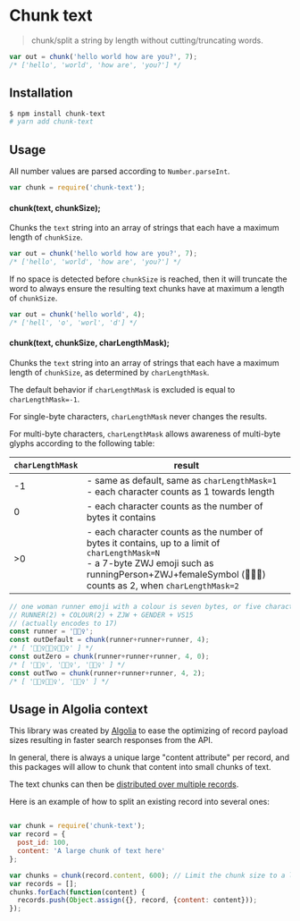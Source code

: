 Chunk text
===

> chunk/split a string by length without cutting/truncating words.


``` javascript
var out = chunk('hello world how are you?', 7);
/* ['hello', 'world', 'how are', 'you?'] */
```


## Installation

``` bash
$ npm install chunk-text
# yarn add chunk-text
```


## Usage

All number values are parsed according to `Number.parseInt`.

``` javascript
var chunk = require('chunk-text');
```

#### chunk(text, chunkSize);

Chunks the `text` string into an array of strings that each have a maximum length of `chunkSize`.

``` javascript
var out = chunk('hello world how are you?', 7);
/* ['hello', 'world', 'how are', 'you?'] */
```

If no space is detected before `chunkSize` is reached, then it will truncate the word to always
ensure the resulting text chunks have at maximum a length of `chunkSize`.

``` javascript
var out = chunk('hello world', 4);
/* ['hell', 'o', 'worl', 'd'] */
```

#### chunk(text, chunkSize, charLengthMask);

Chunks the `text` string into an array of strings that each have a maximum length of `chunkSize`, as determined by `charLengthMask`.

The default behavior if `charLengthMask` is excluded is equal to `charLengthMask=-1`.

For single-byte characters, `charLengthMask` never changes the results.

For multi-byte characters, `charLengthMask` allows awareness of multi-byte glyphs according to the following table:

| `charLengthMask` | result                                                                                                                                                                                          |
|-------------|-------------------------------------------------------------------------------------------------------------------------------------------------------------------------------------------------|
| -1          | - same as default, same as `charLengthMask=1`<br />- each character counts as 1 towards length                                                                                                         |
| 0           | - each character counts as the number of bytes it contains                                                                                                                                      |
| >0          | - each character counts as the number of bytes it contains, up to a limit of `charLengthMask=N`<br />- a 7-byte ZWJ emoji such as runningPerson+ZWJ+femaleSymbol (🏃🏽‍♀️) counts as 2, when `charLengthMask=2` |

``` javascript
// one woman runner emoji with a colour is seven bytes, or five characters
// RUNNER(2) + COLOUR(2) + ZJW + GENDER + VS15
// (actually encodes to 17)
const runner = '🏃🏽‍♀️';
const outDefault = chunk(runner+runner+runner, 4);
/* [ '🏃🏽‍♀️🏃🏽‍♀️🏃🏽‍♀️' ] */
const outZero = chunk(runner+runner+runner, 4, 0);
/* [ '🏃🏽‍♀️', '🏃🏽‍♀️', '🏃🏽‍♀️' ] */
const outTwo = chunk(runner+runner+runner, 4, 2);
/* [ '🏃🏽‍♀️🏃🏽‍♀️', '🏃🏽‍♀️' ] */
```

## Usage in Algolia context

This library was created by [Algolia](https://www.algolia.com/) to ease
the optimizing of record payload sizes resulting in faster search responses from the API.

In general, there is always a unique large "content attribute" per record,
and this packages will allow to chunk that content into small chunks of text.

The text chunks can then be [distributed over multiple records](https://www.algolia.com/doc/faq/basics/how-do-i-reduce-the-size-of-my-records/#faq-section).

Here is an example of how to split an existing record into several ones:

``` javascript

var chunk = require('chunk-text');
var record = {
  post_id: 100,
  content: 'A large chunk of text here'
};

var chunks = chunk(record.content, 600); // Limit the chunk size to a length of 600.
var records = [];
chunks.forEach(function(content) {
  records.push(Object.assign({}, record, {content: content}));
});

```

